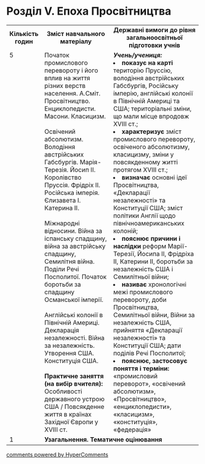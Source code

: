 <div id="hypercomments_widget" class="js-hypercomments-widget invisible"></div>

# Розділ V. Епоха Просвітництва

<table>
  <tr>
    <td width="10%" align="center"><b>Кількість годин</b></td>  
    <td width="40%" align="center"><b>Зміст навчального матеріалу</b></td>
    <td width="50%" align="center"><b>Державні вимоги  до рівня загальноосвітньої підготовки учнів</b></td>
  </tr>
  <tr>
<td width="10%" style="vertical-align:top !important;">5</td>
    <td width="40%" style="vertical-align:top !important;">
Початок промислового перевороту і його вплив  на життя різних верств населення. А.Сміт. <br>
Просвітництво. Енциклопедисти. Масони. Класицизм.<br>
<br>
Освічений абсолютизм. <br>
Володіння австрійських Габсбургів. Марія-Терезія. Йосип ІІ. Королівство Пруссія. Фрідріх ІІ. Російська імперія. Єлизавета І. Катерина ІІ. <br>
<br>
Міжнародні відносини. Війна за іспанську спадщину, війна за австрійську спадщину, Семилітня війна. Поділи Речі Посполитої. Початок боротьби за спадщину Османської імперії.<br>
<br>
Англійські колонії в Північній Америці. Декларація незалежності. Війна за незалежність. Утворення США. Конституція США.<br>
<br>
<b>Практичне заняття (на вибір вчителя):</b><br>
Особливості державного устрою США / Повсякденне життя в країнах Західної Європи у ХVІІІ ст.
</td>
    <td width="50%" style="vertical-align:top !important;">
<i><b>Учень/учениця:</b></i><br>
<li><b>показує на карті</b>  територію Пруссію, володіння австрійських Габсбургів,  Російську імперію,  англійські колонії в Північній Америці та США; територіальні зміни, що мали місце впродовж ХVІІІ ст.;</li>
<li><b>характеризує</b> зміст промислового перевороту, освіченого абсолютизму, класицизму, зміни у повсякденному житті протягом ХVІІІ ст.;   </li>
<li><b>визначає</b> основні ідеї Просвітництва, «Декларації  незалежності» та Конституції США; зміст політики Англії щодо північноамериканських колоній;</li>
<li> <b>пояснює причини і наслідки</b> реформ Марії-Терезії, Йосипа ІІ, Фрідріха ІІ, Катерини ІІ, боротьби за незалежність США і Семилітньої війни;</li>
<li><b>називає</b> хронологічні межі промислового перевороту, доби Просвітництва, Семилітньої війни, Війни за незалежність США, прийняття «Декларації незалежності» та Конституції США; дати поділів Речі Посполитої;</li>
<li> <b>пояснює, застосовує поняття і терміни:</b> «промисловий переворот», «освічений абсолютизм», «Просвітництво», «енциклопедисти», «класицизм», «конституція», «федерація»</li>
</td>
  </tr>
<tr>
<td width="10%" style="vertical-align:top !important;">1</td>
<td colspan="2" style="vertical-align:top !important;"><b>Узагальнення. Тематичне оцінювання</b></td>
</tr>
</table>

<div class="js-hypercomments-container">
<a href="http://hypercomments.com" class="hc-link" title="comments widget">comments powered by HyperComments</a>
</div>